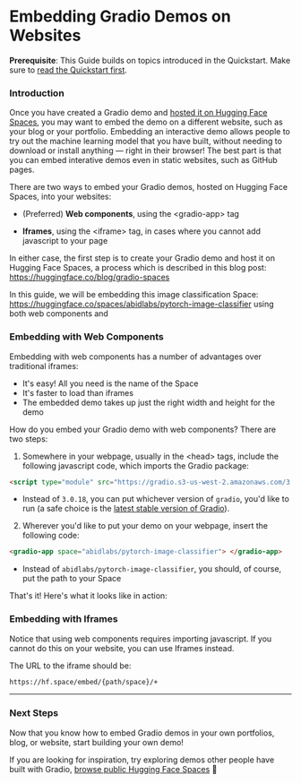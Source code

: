 # Embedding Gradio Demos on Websites

**Prerequisite**: This Guide builds on topics introduced in the Quickstart. Make sure to [read the Quickstart first](/getting_started).

### Introduction

Once you have created a Gradio demo and [hosted it on Hugging Face Spaces](https://huggingface.co/blog/gradio-spaces), you may want to embed the demo on a different website, such as your blog or your portfolio. Embedding an interactive demo allows people to try out the machine learning model that you have built, without needing to download or install anything — right in their browser! The best part is that you can embed interative demos even in static websites, such as GitHub pages.

There are two ways to embed your Gradio demos, hosted on Hugging Face Spaces, into your websites:

* (Preferred) **Web components**, using the \<gradio-app\> tag

* **Iframes**, using the \<iframe\> tag, in cases where you cannot add javascript to your page

In either case, the first step is to create your Gradio demo and host it on Hugging Face Spaces, a process which is described in this blog post: https://huggingface.co/blog/gradio-spaces 

In this guide, we will be embedding this image classification Space: https://huggingface.co/spaces/abidlabs/pytorch-image-classifier using both web components and  

### Embedding with Web Components 

Embedding with web components has a number of advantages over traditional iframes:
* It's easy! All you need is the name of the Space
* It's faster to load than iframes 
* The embedded demo takes up just the right width and height for the demo

How do you embed your Gradio demo with web components? There are two steps:

1. Somewhere in your webpage, usually in the \<head\> tags, include the following javascript code, which imports the Gradio package:

```html
<script type="module" src="https://gradio.s3-us-west-2.amazonaws.com/3.0.18/gradio.js"></script>
```

* Instead of <code>3.0.18</code>, you can put whichever version of `gradio`, you'd like to run (a safe choice is the [latest stable version of Gradio](https://pypi.org/project/gradio/)). 

2. Wherever you'd like to put your demo on your webpage, insert the following code:

```html
<gradio-app space="abidlabs/pytorch-image-classifier"> </gradio-app>
```

* Instead of <code>abidlabs/pytorch-image-classifier</code>, you should, of course, put the path to your Space

That's it! Here's what it looks like in action:



### Embedding with Iframes

Notice that using web components requires importing javascript. If you cannot do this on your website, you can use Iframes instead. 

The URL to the iframe should be:

```html
https://hf.space/embed/{path/space}/+
```



--------

### Next Steps

Now that you know how to embed Gradio demos in your own portfolios, blog, or website, start building your own demo! 

If you are looking for inspiration, try exploring demos other people have built with Gradio, [browse public Hugging Face Spaces](http://hf.space/) 🤗

